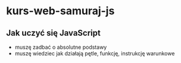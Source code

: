 # kurs-web-samuraj-js

## Jak uczyć się JavaScript

- muszę zadbać o absolutne podstawy
- muszę wiedziec jak działają pętle, funkcję, instrukcję warunkowe
